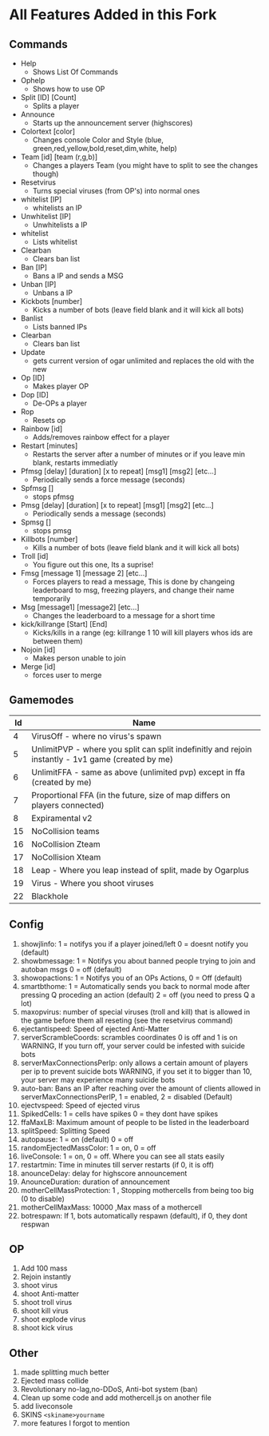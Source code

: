 # All Features Added in this Fork


## Commands
 - Help
   * Shows List Of Commands
 - Ophelp
   * Shows how to use OP
 - Split [ID] [Count]
   * Splits a player
 - Announce
   * Starts up the announcement server (highscores)
 - Colortext [color]
   * Changes console Color and Style (blue, green,red,yellow,bold,reset,dim,white, help)
 - Team [id] [team (r,g,b)]
   * Changes a players Team (you might have to split to see the changes though)
 - Resetvirus
   * Turns special viruses (from OP's) into normal ones
 - whitelist [IP]
   * whitelists an IP
 - Unwhitelist [IP]
   * Unwhitelists a IP
 - whitelist
   * Lists whitelist
 - Clearban
   * Clears ban list
 - Ban [IP]
   * Bans a IP and sends a MSG
 - Unban [IP]
   * Unbans a IP
 - Kickbots [number]
   * Kicks a number of bots (leave field blank and it will kick all bots)
 - Banlist
   * Lists banned IPs
 - Clearban
   * Clears ban list
 - Update
   * gets current version of ogar unlimited and replaces the old with the new
 - Op [ID]
   * Makes player OP
 - Dop [ID]
   * De-OPs a player
 - Rop
   * Resets op
 - Rainbow [id]
   * Adds/removes rainbow effect for a player
 - Restart [minutes]
   * Restarts the server after a number of minutes or if you leave min blank, restarts immediatly
 - Pfmsg [delay] [duration] [x to repeat] [msg1] [msg2] [etc...]
   * Periodically sends a force message (seconds)
 - Spfmsg []
   * stops pfmsg
 - Pmsg [delay] [duration] [x to repeat] [msg1] [msg2] [etc...]
   * Periodically sends a message (seconds)
 - Spmsg []
   * stops pmsg
 - Killbots [number]
   * Kills a number of bots (leave field blank and it will kick all bots)
 - Troll [id]
   * You figure out this one, Its a suprise!
 - Fmsg [message 1] [message 2] [etc...]
   * Forces players to read a message, This is done by changeing leaderboard to msg, freezing players, and change their name temporarily
 - Msg [message1] [message2] [etc...]
   * Changes the leaderboard to a message for a short time
 - kick/killrange [Start] [End]
   * Kicks/kills in a range (eg: killrange 1 10 will kill players whos ids are between them)
 - Nojoin [id]
   * Makes person unable to join
 - Merge [id]
   * forces user to merge
  
## Gamemodes

Id   | Name
-----|--------------
4    | VirusOff - where no virus's spawn
5    | UnlimitPVP - where you split can split indefinitly and rejoin instantly - 1v1 game (created by me)
6    | UnlimitFFA - same as above (unlimited pvp) except in ffa (created by me)
7    | Proportional FFA (in the future, size of map differs on players connected)
8    | Expiramental v2
15   | NoCollision teams
16   | NoCollision Zteam
17   | NoCollision Xteam
18   | Leap - Where you leap instead of split, made by Ogarplus
19   | Virus - Where you shoot viruses
22   | Blackhole

## Config

1. showjlinfo: 1 = notifys you if a player joined/left 0 = doesnt notify you (default)
2. showbmessage: 1 = Notifys you about banned people trying to join and autoban msgs 0 = off (default)
3. showopactions: 1 = Notifys you of an OPs Actions, 0 = Off (default)
4. smartbthome: 1 = Automatically sends you back to normal mode after pressing Q proceding an action (default) 2 = off (you need to press Q a lot)
5. maxopvirus: number of special viruses (troll and kill) that is allowed in the game before them all reseting (see the resetvirus command)
6. ejectantispeed: Speed of ejected Anti-Matter
7. serverScrambleCoords: scrambles coordinates 0 is off and 1 is on WARNING, If you turn off, your server could be infested with suicide bots
8. serverMaxConnectionsPerIp: only allows a certain amount of players per ip to prevent suicide bots WARNING, if you set it to bigger than 10, your server may experience many suicide bots
9. auto-ban: Bans an IP after reaching over the amount of clients allowed in serverMaxConnectionsPerIP, 1 = enabled, 2 = disabled (Default)
10. ejectvspeed: Speed of ejected virus
11. SpikedCells: 1 = cells have spikes 0 = they dont have spikes
12. ffaMaxLB: Maximum amount of people to be listed in the leaderboard
13. splitSpeed: Splitting Speed
14. autopause: 1 = on (default) 0 = off
15. randomEjectedMassColor: 1 = on, 0 = off
16. liveConsole: 1 = on, 0 = off. Where you can see all stats easily
17. restartmin: Time in minutes till server restarts (if 0, it is off)
18. anounceDelay: delay for highscore announcement
19. AnounceDuration: duration of announcement
20. motherCellMassProtection: 1 , Stopping mothercells from being too big (0 to disable)
21. motherCellMaxMass: 10000 ,Max mass of a mothercell
22. botrespawn: If 1, bots automatically respawn (default), if 0, they dont respwan

## OP

1. Add 100 mass
2. Rejoin instantly
3. shoot virus
4. shoot Anti-matter
5. shoot troll virus
6. shoot kill virus
7. shoot explode virus
8. shoot kick virus

## Other

1. made splitting much better
2. Ejected mass collide
3. Revolutionary no-lag,no-DDoS, Anti-bot system (ban)
4. Clean up some code and add mothercell.js on another file
5. add liveconsole
6. SKINS `<skiname>yourname`
7. more features I forgot to mention
